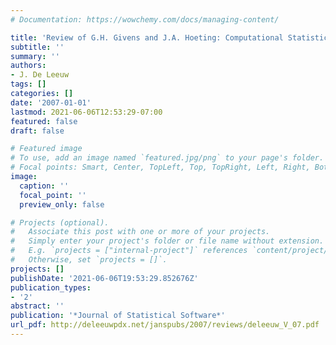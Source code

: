 ```yaml
---
# Documentation: https://wowchemy.com/docs/managing-content/

title: 'Review of G.H. Givens and J.A. Hoeting: Computational Statistics'
subtitle: ''
summary: ''
authors:
- J. De Leeuw
tags: []
categories: []
date: '2007-01-01'
lastmod: 2021-06-06T12:53:29-07:00
featured: false
draft: false

# Featured image
# To use, add an image named `featured.jpg/png` to your page's folder.
# Focal points: Smart, Center, TopLeft, Top, TopRight, Left, Right, BottomLeft, Bottom, BottomRight.
image:
  caption: ''
  focal_point: ''
  preview_only: false

# Projects (optional).
#   Associate this post with one or more of your projects.
#   Simply enter your project's folder or file name without extension.
#   E.g. `projects = ["internal-project"]` references `content/project/deep-learning/index.md`.
#   Otherwise, set `projects = []`.
projects: []
publishDate: '2021-06-06T19:53:29.852676Z'
publication_types:
- '2'
abstract: ''
publication: '*Journal of Statistical Software*'
url_pdf: http://deleeuwpdx.net/janspubs/2007/reviews/deleeuw_V_07.pdf
---
```

